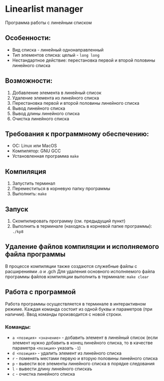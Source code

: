 # Linearlist manager
Программа работы с линейным списком

## Особенности:
* Вид списка - линейный однонаправленный
* Тип элементов списка: целый - `long long`
* Нестандартное действие: перестановка первой и второй половины линейного списка

## Возможности:
1. Добавление элемента в линейный список
2. Удаление элемента из линейного списка
3. Перестановка первой и второй половины линейного списка
4. Вывод линейного списка
5. Вывод длины линейного списка
6. Очистка линейного списка

## Требования к программному обеспечению:
* ОС: Linux или MacOS
* Компилятор: GNU GCC
* Установленная программа `make`

## Компиляция
1. Запустить терминал
2. Переместиться в корневую папку программы
3. Выполнить: `make`

## Запуск
1. Скомпилировать программу (см. предыдущий пункт)
2. Выполнить в терминале (находясь в корневой папке программы): `./kp8`

## Удаление файлов компиляции и исполняемого файла программы
В процессе компиляции также создаются служебные файлы с расширениями .o и .gch
Для удаления основного исполняемого файла программы файлов компиляции выполнить в терминале: `make clear`

## Работа с программой
Работа программы осуществляется в терминале в интерактивном режиме. Каждая команда состоит из одной буквы и параметров (при наличии). Ввод команды производится с новой строки.

### Команды:
* `a <позиция> <значение>` - добавить элемент в линейный список (если элемент нужно добавить в конец линейного списка, то в качестве параметра `<позиция>` указать `-1`)
* `d <позиция>` - удалить элемент из линейного списка
* `r` - поменять местами первую и вторую половины линейного списка
* `p` - вывести все элементы линейного списка в порядке следования
* `l` - вывести длину линейного спискаъ
* `c` - очистка линейного списка
